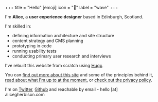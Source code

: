 +++
title = "Hello"
[emoji]
	icon = "👋"
	label = "wave"
+++

I'm **Alice**, a **user experience designer** based in Edinburgh, Scotland.

I'm skilled in:

* defining information architecture and site structure
* content strategy and CMS planning
* prototyping in code 
* running usability tests
* conducting primary user research and interviews

I've rebuilt this website from scratch using [Hugo](https://gohugo.io/).

You can [find out more about this site](/site/) and some of the principles behind it, [read about what I'm up to at the moment](/now/), or [check out the privacy policy](/privacy/).

I'm on [Twitter](https://www.twitter.com/alicegherbison), [Github](https://github.com/alicegherbison) and reachable by email - hello [at] alicegherbison.com